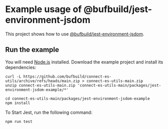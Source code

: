 # Example usage of @bufbuild/jest-environment-jsdom

This project shows how to use [@bufbuild/jest-environment-jsdom](https://www.npmjs.com/package/@bufbuild/jest-environment-jsdom).

## Run the example

You will need [Node.js](https://nodejs.org/en/download/) installed. Download the
example project and install its dependencies:

```shell
curl -L https://github.com/bufbuild/connect-es-utils/archive/refs/heads/main.zip > connect-es-utils-main.zip
unzip connect-es-utils-main.zip 'connect-es-utils-main/packages/jest-environment-jsdom-example/*'

cd connect-es-utils-main/packages/jest-environment-jsdom-example
npm install
```

To Start Jest, run the following command:

```shell
npm run test
```
